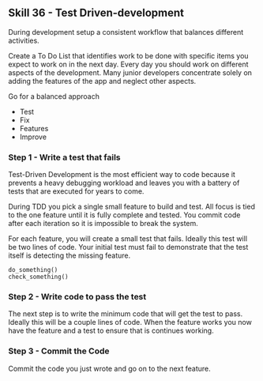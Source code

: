 ## Skill 36 - Test Driven-development


During development setup a consistent workflow that balances different activities.

Create a To Do List that identifies work to be done with specific 
items you expect to work on in the next day. Every day you should work on 
different aspects of the development. Many junior developers concentrate 
solely on adding the features of the app and neglect other aspects.

Go for a balanced approach

* Test
* Fix
* Features
* Improve


### Step 1 - Write a test that fails

Test-Driven Development is the most efficient way to code because it prevents
a heavy debugging workload and leaves you with a battery of tests that are executed for years
to come.

During TDD you pick a single small feature to build and test. All focus is 
tied to the one feature until it is fully complete and tested. You commit
code after each iteration so it is impossible to break the system.

For each feature, you will create a small test that fails. Ideally this test
will be two lines of code. Your initial test must fail to demonstrate that
the test itself is detecting the missing feature.

    do_something()
    check_something()


### Step 2 - Write code to pass the test

The next step is to write the minimum code that will get the test to pass.
Ideally this will be a couple lines of code. When the feature works you now
have the feature and a test to ensure that is continues working.  


### Step 3 - Commit the Code

Commit the code you just wrote and go on to the next feature.


